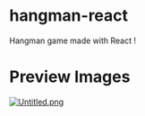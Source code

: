 # hangman-react
Hangman game made with React !

# Preview Images
[![Untitled.png](https://i.postimg.cc/sXBcP9tP/Untitled.png)](https://postimg.cc/Fd43NcF1)

